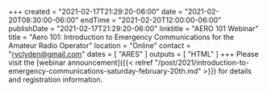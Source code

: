 +++
created = "2021-02-17T21:29:20-06:00"
date = "2021-02-20T08:30:00-06:00"
endTime = "2021-02-20T12:00:00-06:00"
publishDate = "2021-02-17T21:29:20-06:00"
linktitle = "AERO 101 Webinar"
title = "Aero 101: Introduction to Emergency Communications for the Amateur Radio Operator"
location = "Online"
contact = "[ryclyden@gmail.com](ryclyden@gmail.com)"
dates = [ "ARES" ]
outputs = [ "HTML" ]
+++
Please visit the
[webinar announcement]({{< relref "/post/2021/introduction-to-emergency-communications-saturday-february-20th.md" >}})
for details and registration information.
